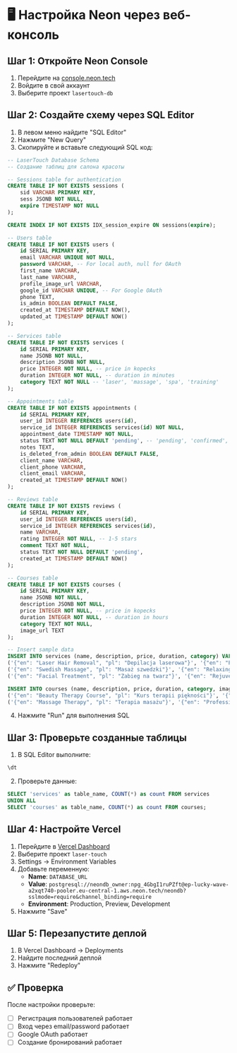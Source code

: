# 🖥️ Настройка Neon через веб-консоль

## Шаг 1: Откройте Neon Console

1. Перейдите на [console.neon.tech](https://console.neon.tech)
2. Войдите в свой аккаунт
3. Выберите проект `lasertouch-db`

## Шаг 2: Создайте схему через SQL Editor

1. В левом меню найдите "SQL Editor"
2. Нажмите "New Query"
3. Скопируйте и вставьте следующий SQL код:

```sql
-- LaserTouch Database Schema
-- Создание таблиц для салона красоты

-- Sessions table for authentication
CREATE TABLE IF NOT EXISTS sessions (
    sid VARCHAR PRIMARY KEY,
    sess JSONB NOT NULL,
    expire TIMESTAMP NOT NULL
);

CREATE INDEX IF NOT EXISTS IDX_session_expire ON sessions(expire);

-- Users table
CREATE TABLE IF NOT EXISTS users (
    id SERIAL PRIMARY KEY,
    email VARCHAR UNIQUE NOT NULL,
    password VARCHAR, -- For local auth, null for OAuth
    first_name VARCHAR,
    last_name VARCHAR,
    profile_image_url VARCHAR,
    google_id VARCHAR UNIQUE, -- For Google OAuth
    phone TEXT,
    is_admin BOOLEAN DEFAULT FALSE,
    created_at TIMESTAMP DEFAULT NOW(),
    updated_at TIMESTAMP DEFAULT NOW()
);

-- Services table
CREATE TABLE IF NOT EXISTS services (
    id SERIAL PRIMARY KEY,
    name JSONB NOT NULL,
    description JSONB NOT NULL,
    price INTEGER NOT NULL, -- price in kopecks
    duration INTEGER NOT NULL, -- duration in minutes
    category TEXT NOT NULL -- 'laser', 'massage', 'spa', 'training'
);

-- Appointments table
CREATE TABLE IF NOT EXISTS appointments (
    id SERIAL PRIMARY KEY,
    user_id INTEGER REFERENCES users(id),
    service_id INTEGER REFERENCES services(id) NOT NULL,
    appointment_date TIMESTAMP NOT NULL,
    status TEXT NOT NULL DEFAULT 'pending', -- 'pending', 'confirmed', 'completed', 'cancelled'
    notes TEXT,
    is_deleted_from_admin BOOLEAN DEFAULT FALSE,
    client_name VARCHAR,
    client_phone VARCHAR,
    client_email VARCHAR,
    created_at TIMESTAMP DEFAULT NOW()
);

-- Reviews table
CREATE TABLE IF NOT EXISTS reviews (
    id SERIAL PRIMARY KEY,
    user_id INTEGER REFERENCES users(id),
    service_id INTEGER REFERENCES services(id),
    name VARCHAR,
    rating INTEGER NOT NULL, -- 1-5 stars
    comment TEXT NOT NULL,
    status TEXT NOT NULL DEFAULT 'pending',
    created_at TIMESTAMP DEFAULT NOW()
);

-- Courses table
CREATE TABLE IF NOT EXISTS courses (
    id SERIAL PRIMARY KEY,
    name JSONB NOT NULL,
    description JSONB NOT NULL,
    price INTEGER NOT NULL, -- price in kopecks
    duration INTEGER NOT NULL, -- duration in hours
    category TEXT NOT NULL,
    image_url TEXT
);

-- Insert sample data
INSERT INTO services (name, description, price, duration, category) VALUES
('{"en": "Laser Hair Removal", "pl": "Depilacja laserowa"}', '{"en": "Professional laser hair removal treatment", "pl": "Profesjonalna depilacja laserowa"}', 15000, 30, 'laser'),
('{"en": "Swedish Massage", "pl": "Masaż szwedzki"}', '{"en": "Relaxing Swedish massage", "pl": "Relaksujący masaż szwedzki"}', 8000, 60, 'massage'),
('{"en": "Facial Treatment", "pl": "Zabieg na twarz"}', '{"en": "Rejuvenating facial treatment", "pl": "Odżywczy zabieg na twarz"}', 12000, 45, 'spa');

INSERT INTO courses (name, description, price, duration, category, image_url) VALUES
('{"en": "Beauty Therapy Course", "pl": "Kurs terapii piękności"}', '{"en": "Learn professional beauty treatments", "pl": "Naucz się profesjonalnych zabiegów piękności"}', 50000, 40, 'training', '/images/course1.jpg'),
('{"en": "Massage Therapy", "pl": "Terapia masażu"}', '{"en": "Professional massage therapy course", "pl": "Profesjonalny kurs terapii masażu"}', 35000, 30, 'training', '/images/course2.jpg');
```

4. Нажмите "Run" для выполнения SQL

## Шаг 3: Проверьте созданные таблицы

1. В SQL Editor выполните:

```sql
\dt
```

2. Проверьте данные:

```sql
SELECT 'services' as table_name, COUNT(*) as count FROM services
UNION ALL
SELECT 'courses' as table_name, COUNT(*) as count FROM courses;
```

## Шаг 4: Настройте Vercel

1. Перейдите в [Vercel Dashboard](https://vercel.com/dashboard)
2. Выберите проект `laser-touch`
3. Settings → Environment Variables
4. Добавьте переменную:
   - **Name**: `DATABASE_URL`
   - **Value**: `postgresql://neondb_owner:npg_4GbgI1ruPZft@ep-lucky-wave-a2xqt740-pooler.eu-central-1.aws.neon.tech/neondb?sslmode=require&channel_binding=require`
   - **Environment**: Production, Preview, Development
5. Нажмите "Save"

## Шаг 5: Перезапустите деплой

1. В Vercel Dashboard → Deployments
2. Найдите последний деплой
3. Нажмите "Redeploy"

## ✅ Проверка

После настройки проверьте:

- [ ] Регистрация пользователей работает
- [ ] Вход через email/password работает
- [ ] Google OAuth работает
- [ ] Создание бронирований работает
